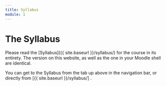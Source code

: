 ```yaml
---
title: Syllabus
module: 1
---
```


# The Syllabus

Please read the [Syllabus]({{ site.baseurl }}/syllabus/) for the course in its entirety. The version on this website, as well as the one in your Moodle shell are identical.

You can get to the Syllabus from the tab up above in the navigation bar, or directly from [{{ site.baseurl }}/syllabus/] .
